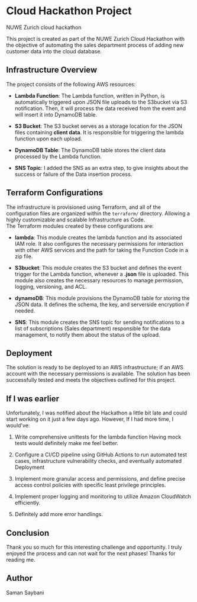 # Cloud Hackathon Project
NUWE Zurich cloud hackathon

This project is created as part of the NUWE Zurich Cloud Hackathon with the objective of automating the sales department process of adding new customer data into the cloud database.


## Infrastructure Overview

The project consists of the following AWS resources:
- **Lambda Function**: The Lambda function, written in Python, is automatically triggered upon JSON file uploads to the S3bucket via S3 notification. Then, it will process the data received from the event and will insert it into DynamoDB table.  

- **S3 Bucket**: The S3 bucket serves as a storage location for the JSON files containing **client data**. It is responsible for triggering the lambda function upon each upload.

- **DynamoDB Table**: The DynamoDB table stores the client data processed by the Lambda function.

- **SNS Topic**: I added the SNS as an extra step, to give insights about the success or failure of the Data insertion process.

## Terraform Configurations
The infrastructure is provisioned using Terraform, and all of the configuration files are organized within the `terraform/` directory. Allowing a highly customizable and scalable Infrastructure as Code.  
The Terraform modules created by these configurations are:

- **lambda**: This module creates the lambda function and its associated IAM role. It also configures the necessary permissions for interaction with other AWS services and the path for taking the Function Code in a zip file.

- **S3bucket**: This module creates the S3 bucket and defines the event trigger for the Lambda function, whenever a **.json** file is uploaded. This module also creates the necessary resources to manage permission, logging, versioning, and ACL.

- **dynamoDB**: This module provisions the DynamoDB table for storing the JSON data. It defines the schema, the key, and serverside encryption if needed.

- **SNS**: This module creates the SNS topic for sending notifications to a list of subscriptions (Sales department) responsible for the data management, to notify them about the status of the upload.

## Deployment
The solution is ready to be deployed to an AWS infrastructure; if an AWS account with the necessary permissions is available. The solution has been successfully tested and meets the objectives outlined for this project.

## If I was earlier
Unfortunately, I was notified about the Hackathon a little bit late and could start working on it just a few days ago. However, If I had more time, I would've:  

1. Write comprehensive unittests for the lambda function Having mock tests would definitely make me feel better.  

2. Configure a CI/CD pipeline using GitHub Actions to run automated test cases, infrastructure vulnerability checks, and eventually automated Deployment  

3. Implement more granular access and permissions, and define precise access control policies with specific least privilege principles.

4. Implement proper logging and monitoring to utilize Amazon CloudWatch efficiently.

5. Definitely add more error handlings.


## Conclusion
Thank you so much for this interesting challenge and opportunity. I truly enjoyed the process and can not wait for the next phases! Thanks for reading me.  


## Author
Saman Saybani
